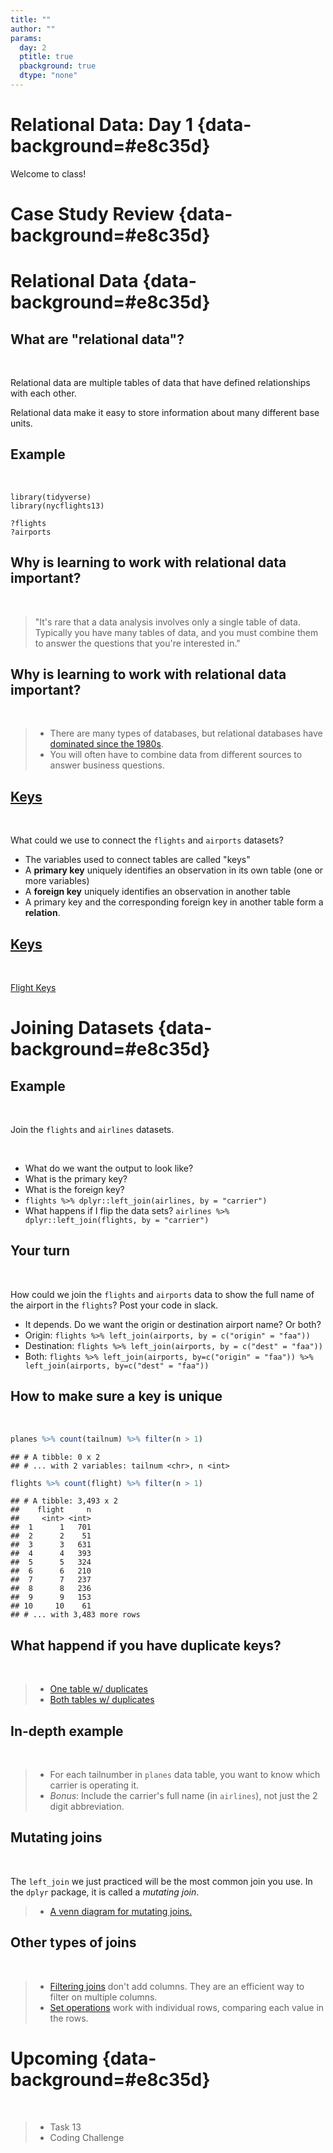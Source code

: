 ```yaml
---
title: ""
author: ""
params:
  day: 2
  ptitle: true
  pbackground: true
  dtype: "none"
---
```




# Relational Data: Day 1 {data-background=#e8c35d}

Welcome to class!

# Case Study Review {data-background=#e8c35d}

<!--------------
## On your own (5-ish minutes)

>- Post the link to your case study in slack.
>- Review case studies done by classmates and start writing issues.

## Case Study Presentations
---------------------------->

# Relational Data {data-background=#e8c35d}

## What are "relational data"?

<br>

Relational data are multiple tables of data that have defined relationships with each other.

Relational data make it easy to store information about many different base units.

## Example

<br>

```
library(tidyverse)
library(nycflights13)

?flights
?airports
```

## Why is learning to work with relational data important?

<br>

> "It's rare that a data analysis involves only a single table of data. Typically you have many tables of data, and you must combine them to answer the questions that you're interested in."

## Why is learning to work with relational data important?

<br>

> - There are many types of databases, but relational databases have [dominated since the 1980s](https://www.oracle.com/database/what-is-database.html). 
> - You will often have to combine data from different sources to answer business questions.

## [Keys](https://r4ds.had.co.nz/relational-data.html)

<br>

What could we use to connect the `flights` and `airports` datasets?

- The variables used to connect tables are called "keys"
- A **primary key** uniquely identifies an observation in its own table (one or more variables)
- A **foreign key** uniquely identifies an observation in another table
- A primary key and the corresponding foreign key in another table form a **relation**.

## [Keys](https://r4ds.had.co.nz/relational-data.html)

<br>

[Flight Keys](https://r4ds.had.co.nz/diagrams/relational-nycflights.png)

# Joining Datasets {data-background=#e8c35d}

## Example 

<br>

Join the `flights` and `airlines` datasets.

<br>

- What do we want the output to look like?
- What is the primary key?
- What is the foreign key?
- `flights %>% dplyr::left_join(airlines, by = "carrier")`
- What happens if I flip the data sets? `airlines %>% dplyr::left_join(flights, by = "carrier")`

## Your turn

<br>

How could we join the `flights` and `airports` data to show the full name of the airport in the `flights`? Post your code in slack.

- It depends. Do we want the origin or destination airport name? Or both?
- Origin: `flights %>% left_join(airports, by = c("origin" = "faa"))`
- Destination: `flights %>% left_join(airports, by = c("dest" = "faa"))`
- Both: `flights %>% left_join(airports, by=c("origin" = "faa")) %>% left_join(airports, by=c("dest" = "faa"))`

## How to make sure a key is unique

<br>


```r
planes %>% count(tailnum) %>% filter(n > 1)
```

```
## # A tibble: 0 x 2
## # ... with 2 variables: tailnum <chr>, n <int>
```

```r
flights %>% count(flight) %>% filter(n > 1)
```

```
## # A tibble: 3,493 x 2
##    flight     n
##     <int> <int>
##  1      1   701
##  2      2    51
##  3      3   631
##  4      4   393
##  5      5   324
##  6      6   210
##  7      7   237
##  8      8   236
##  9      9   153
## 10     10    61
## # ... with 3,483 more rows
```

## What happend if you have duplicate keys?

<br>

> - [One table w/ duplicates](http://r4ds.had.co.nz/diagrams/join-one-to-many.png)
> - [Both tables w/ duplicates](http://r4ds.had.co.nz/diagrams/join-many-to-many.png)

## In-depth example

<br>

<!----
**Partner-up**: 1 is a problem solver and tells what to do. The other is the coder and codes up the solution.
---->

> - For each tailnumber in `planes` data table, you want to know which carrier is operating it.
> - *Bonus*: Include the carrier's full name (in `airlines`), not just the 2 digit abbreviation.




## Mutating joins

<br>

The `left_join` we just practiced will be the most common join you use. In the `dplyr` package, it is called a *mutating join*.

>- [A venn diagram for mutating joins.](https://r4ds.had.co.nz/diagrams/join-venn.png)

## Other types of joins

<br>

> - [Filtering joins](http://r4ds.had.co.nz/relational-data.html#filtering-joins) don't add columns. They are an efficient way to filter on multiple columns.
>- [Set operations](https://r4ds.had.co.nz/relational-data.html#set-operations) work with individual rows, comparing each value in the rows.


# Upcoming {data-background=#e8c35d}

<br>

>- Task 13
>- Coding Challenge
